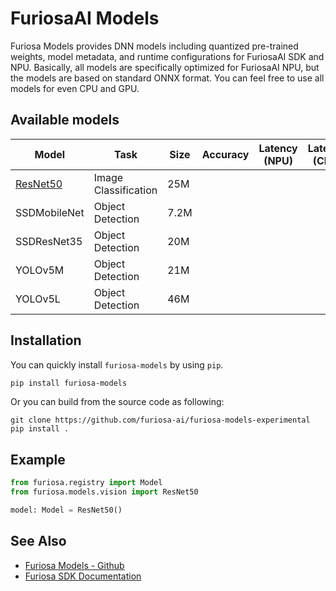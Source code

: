 FuriosaAI Models
======================
Furiosa Models provides DNN models including quantized pre-trained weights, model metadata, and 
runtime configurations for FuriosaAI SDK and NPU. Basically, all models are specifically optimized for FuriosaAI NPU, 
but the models are based on standard ONNX format. You can feel free to use all models for even CPU and GPU.

## Available models

| Model                               | Task                 | Size | Accuracy | Latency (NPU) | Latency (CPU) |
|-------------------------------------|----------------------|------|----------|---------------|---------------|
| [ResNet50](models/resnet50_v1.5.md) | Image Classification | 25M  |          |               |               |
| SSDMobileNet                        | Object Detection     | 7.2M |          |               |               |
| SSDResNet35                         | Object Detection     | 20M  |          |               |               |
| YOLOv5M                             | Object Detection     | 21M  |          |               |               |
| YOLOv5L                             | Object Detection     | 46M  |          |               |               |

## Installation
You can quickly install `furiosa-models` by using `pip`.
```sh
pip install furiosa-models
```

Or you can build from the source code as following:

```
git clone https://github.com/furiosa-ai/furiosa-models-experimental
pip install .
```

## Example

```python
from furiosa.registry import Model
from furiosa.models.vision import ResNet50

model: Model = ResNet50()
```

## See Also
* [Furiosa Models - Github](https://github.com/furiosa-ai/furiosa-models-experimental)
* [Furiosa SDK Documentation](https://furiosa-ai.github.io/docs/latest/en/)